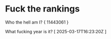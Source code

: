 # Fuck the rankings

Who the hell am I?
{ 11443061 }

What fucking year is it?
[ 2025-03-17T16:23:20Z ]
